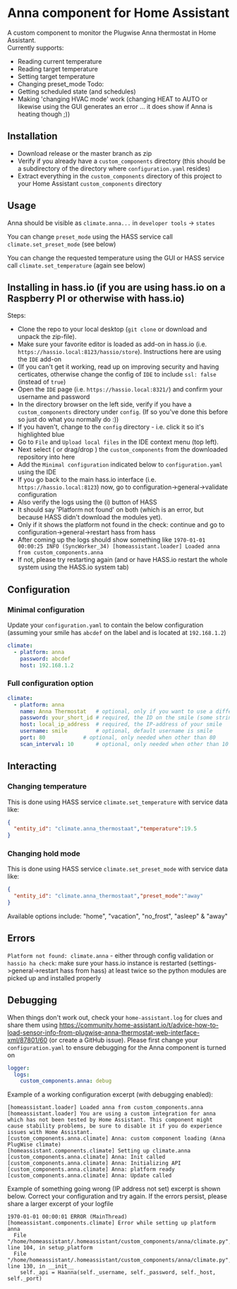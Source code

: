 # Anna component for Home Assistant
A custom component to monitor the Plugwise Anna thermostat in Home Assistant.  
Currently supports:
- Reading current temperature
- Reading target temperature
- Setting target temperature
- Changing preset_mode 
Todo:
- Getting scheduled state (and schedules)
- Making 'changing HVAC mode' work (changing HEAT to AUTO or likewise using the GUI generates an error ... it does show if Anna is heating though ;))

## Installation
- Download release or the master branch as zip
- Verify if you already have a `custom_components` directory (this should be a subdirectory of the directory where `configuration.yaml` resides)
- Extract everything in the `custom_components` directory of this project to your Home Assistant `custom_components` directory

## Usage

Anna should be visible as `climate.anna...` in `developer tools` -> `states` 

You can change `preset_mode` using the HASS service call `climate.set_preset_mode` (see below)

You can change the requested temperature using the GUI or HASS service call `climate.set_temperature` (again see below)

## Installing in hass.io (if you are using hass.io on a Raspberry PI or otherwise with hass.io)

Steps:

 - Clone the repo to your local desktop (`git clone` or download and unpack the zip-file).
 - Make sure your favorite editor is loaded as add-on in hass.io (i.e. `https://hassio.local:8123/hassio/store`). Instructions here are using the `IDE` add-on
 - (If you can't get it working, read up on improving security and having certicates, otherwise change the config of `IDE` to include `ssl: false` (instead of `true`)
 - Open the `IDE` page (i.e. `https://hassio.local:8321/`) and confirm your username and password
 - In the directory browser on the left side, verify if you have a `custom_components` directory under `config`. (If so you've done this before so just do what you normally do :))
 - If you haven't, change to the `config` directory - i.e. click it so it's highlighted blue
 - Go to `File` and `Upload local files` in the IDE context menu (top left).
 - Next select ( or drag/drop ) the `custom_components` from the downloaded repository into here
 - Add the `Minimal configuration` indicated below to `configuration.yaml` using the IDE
 - If you go back to the main hass.io interface (i.e. `https://hassio.local:8123`) now, go to configuration->general->validate configuration
 - Also verify the logs using the (i) button of HASS
 - It should say 'Platform not found' on both (which is an error, but because HASS didn't download the modules yet). 
 - Only if it shows the platform not found in the check: continue and go to configuration->general->restart hass from hass
 - After coming up the logs should show something like `1970-01-01 00:00:25 INFO (SyncWorker_34) [homeassistant.loader] Loaded anna from custom_components.anna`
 - If not, please try restarting again (and or have HASS.io restart the whole system using the HASS.io system tab)

## Configuration

### Minimal configuration

Update your `configuration.yaml` to contain the below configuration (assuming your smile has `abcdef` on the label and is located at `192.168.1.2`)

```yaml
climate:
  - platform: anna
    password: abcdef
    host: 192.168.1.2
```

### Full configuration option

```yaml
climate:
  - platform: anna
    name: Anna Thermostat   # optional, only if you want to use a different name
    password: your_short_id # required, the ID on the smile (some string of 6 characters)
    host: local_ip_address  # required, the IP-address of your smile
    username: smile         # optional, default username is smile
    port: 80 		    # optional, only needed when other than 80
    scan_interval: 10       # optional, only needed when other than 10
```

## Interacting
 
### Changing temperature

This is done using HASS service `climate.set_temperature` with service data like:

```json
{
  "entity_id": "climate.anna_thermostaat","temperature":19.5
}
```

### Changing hold mode

This is done using HASS service `climate.set_preset_mode` with service data like:

```json
{
  "entity_id": "climate.anna_thermostaat","preset_mode":"away"
}
```

Available options include: "home", "vacation", "no_frost", "asleep" & "away"

## Errors

`Platform not found: climate.anna` - either through config validation or `hassio ha check`: make sure your hass.io instance is restarted (settings->general->restart hass from hass) at least twice so the python modules are picked up and installed properly

## Debugging

When things don't work out, check your `home-assistant.log` for clues and share them using https://community.home-assistant.io/t/advice-how-to-load-sensor-info-from-plugwise-anna-thermostat-web-interface-xml/87801/60 (or create a GitHub issue). Please first change your `configuration.yaml` to ensure debugging for the Anna component is turned on 

```yaml
logger:
  logs:
    custom_components.anna: debug
```

Example of a working configuration excerpt (with debugging  enabled):

```
[homeassistant.loader] Loaded anna from custom_components.anna
[homeassistant.loader] You are using a custom integration for anna which has not been tested by Home Assistant. This component might cause stability problems, be sure to disable it if you do experience issues with Home Assistant.
[custom_components.anna.climate] Anna: custom component loading (Anna PlugWise climate)
[homeassistant.components.climate] Setting up climate.anna
[custom_components.anna.climate] Anna: Init called
[custom_components.anna.climate] Anna: Initializing API
[custom_components.anna.climate] Anna: platform ready
[custom_components.anna.climate] Anna: Update called
```

Example of something going wrong (IP address not set) excerpt is shown below. Correct your configuration and try again. If the errors persist, please share a larger excerpt of your logfile

```
1970-01-01 00:00:01 ERROR (MainThread) [homeassistant.components.climate] Error while setting up platform anna
  File "/home/homeassistant/.homeassistant/custom_components/anna/climate.py", line 104, in setup_platform
  File "/home/homeassistant/.homeassistant/custom_components/anna/climate.py", line 130, in __init__
    self._api = Haanna(self._username, self._password, self._host, self._port)
```


